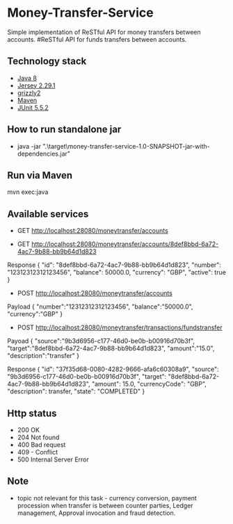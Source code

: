 # Money-Transfer-Service
 Simple implementation of ReSTful API for money transfers between accounts.
#ReSTful API for funds transfers between accounts.


## Technology stack
- [Java 8](https://docs.oracle.com/javase/8/docs/)
- [Jersey 2.29.1](https://eclipse-ee4j.github.io/jersey.github.io/documentation/latest/index.html)
- [grizzly2](https://github.com/jersey/jersey/tree/master/containers/grizzly2-http)
- [Maven](https://maven.apache.org/)
- [JUnit 5.5.2](https://junit.org/junit5/docs/current/user-guide/)

## How to run standalone jar
- java -jar ".\target\money-transfer-service-1.0-SNAPSHOT-jar-with-dependencies.jar"

## Run via Maven
mvn exec:java

## Available services

- GET [http://localhost:28080/moneytransfer/accounts](http://localhost:28080/moneytransfer/accounts)

- GET [http://localhost:28080/moneytransfer/accounts/8def8bbd-6a72-4ac7-9b88-bb9b64d1d823](http://localhost:28080/moneytransfer/accounts/8def8bbd-6a72-4ac7-9b88-bb9b64d1d823)

Response 
{
    "id": "8def8bbd-6a72-4ac7-9b88-bb9b64d1d823",
    "number": "12312312312123456",
    "balance": 50000.0,
    "currency": "GBP",
    "active": true
}

- POST [http://localhost:28080/moneytransfer/accounts](http://localhost:28080/moneytransfer/accounts)


Payload
{
	"number":"12312312312123456",
	"balance":"50000.0",
	"currency":"GBP"
}

- POST [http://localhost:28080/moneytransfer/transactions/fundstransfer](http://localhost:28080/moneytransfer/transactions/fundstransfer)


Payoad
{
	"source":"9b3d6956-c177-46d0-be0b-b00916d70b3f",
	"target":"8def8bbd-6a72-4ac7-9b88-bb9b64d1d823",
	"amount":"15.0",
	"description":"transfer"
}


Response
{
    "id": "37f35d68-0080-4282-9666-afa6c60308a9",
    "source": "9b3d6956-c177-46d0-be0b-b00916d70b3f",
    "target": "8def8bbd-6a72-4ac7-9b88-bb9b64d1d823",
    "amount": 15.0,
    "currencyCode": "GBP",
    "description": transfer,
    "state": "COMPLETED"
}


## Http status
- 200 OK
- 204 Not found
- 400 Bad request
- 409 - Conflict
- 500 Internal Server Error

## Note
- topic not relevant for this task - currency conversion, payment procession when transfer is between counter parties, Ledger management, Approval invocation and fraud detection.  
 
